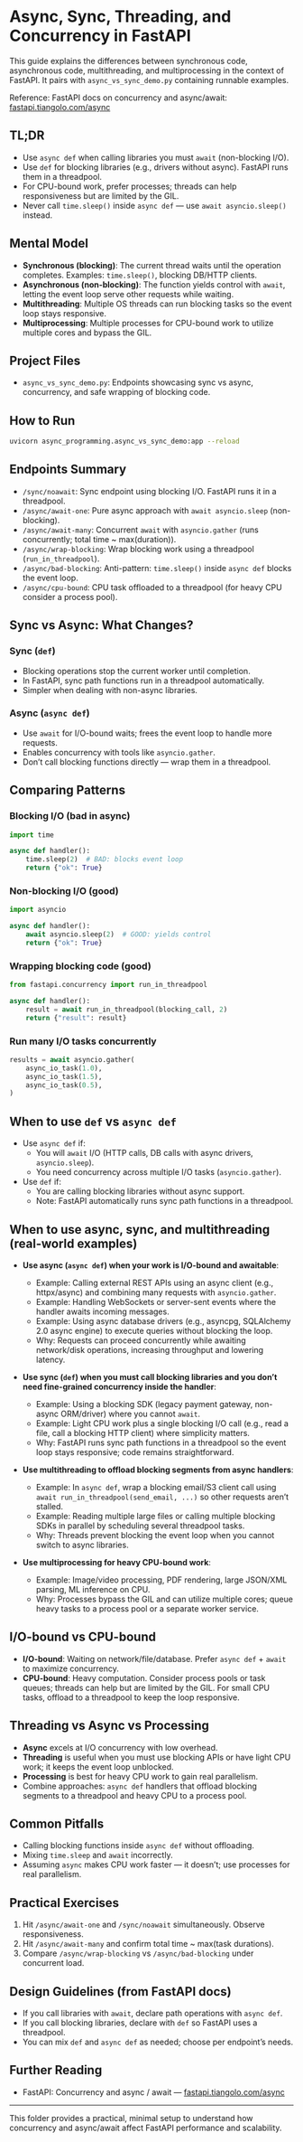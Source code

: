 # Async, Sync, Threading, and Concurrency in FastAPI

This guide explains the differences between synchronous code, asynchronous code, multithreading, and multiprocessing in the context of FastAPI. It pairs with `async_vs_sync_demo.py` containing runnable examples.

Reference: FastAPI docs on concurrency and async/await: [fastapi.tiangolo.com/async](https://fastapi.tiangolo.com/async/)

## TL;DR
- Use `async def` when calling libraries you must `await` (non-blocking I/O).
- Use `def` for blocking libraries (e.g., drivers without async). FastAPI runs them in a threadpool.
- For CPU-bound work, prefer processes; threads can help responsiveness but are limited by the GIL.
- Never call `time.sleep()` inside `async def` — use `await asyncio.sleep()` instead.

## Mental Model
- **Synchronous (blocking)**: The current thread waits until the operation completes. Examples: `time.sleep()`, blocking DB/HTTP clients.
- **Asynchronous (non-blocking)**: The function yields control with `await`, letting the event loop serve other requests while waiting.
- **Multithreading**: Multiple OS threads can run blocking tasks so the event loop stays responsive.
- **Multiprocessing**: Multiple processes for CPU-bound work to utilize multiple cores and bypass the GIL.

## Project Files
- `async_vs_sync_demo.py`: Endpoints showcasing sync vs async, concurrency, and safe wrapping of blocking code.

## How to Run
```bash
uvicorn async_programming.async_vs_sync_demo:app --reload
```

## Endpoints Summary
- `/sync/noawait`: Sync endpoint using blocking I/O. FastAPI runs it in a threadpool.
- `/async/await-one`: Pure async approach with `await asyncio.sleep` (non-blocking).
- `/async/await-many`: Concurrent `await` with `asyncio.gather` (runs concurrently; total time ~ max(duration)).
- `/async/wrap-blocking`: Wrap blocking work using a threadpool (`run_in_threadpool`).
- `/async/bad-blocking`: Anti-pattern: `time.sleep()` inside `async def` blocks the event loop.
- `/async/cpu-bound`: CPU task offloaded to a threadpool (for heavy CPU consider a process pool).

## Sync vs Async: What Changes?
### Sync (`def`)
- Blocking operations stop the current worker until completion.
- In FastAPI, sync path functions run in a threadpool automatically.
- Simpler when dealing with non-async libraries.

### Async (`async def`)
- Use `await` for I/O-bound waits; frees the event loop to handle more requests.
- Enables concurrency with tools like `asyncio.gather`.
- Don’t call blocking functions directly — wrap them in a threadpool.

## Comparing Patterns
### Blocking I/O (bad in async)
```python
import time

async def handler():
    time.sleep(2)  # BAD: blocks event loop
    return {"ok": True}
```

### Non-blocking I/O (good)
```python
import asyncio

async def handler():
    await asyncio.sleep(2)  # GOOD: yields control
    return {"ok": True}
```

### Wrapping blocking code (good)
```python
from fastapi.concurrency import run_in_threadpool

async def handler():
    result = await run_in_threadpool(blocking_call, 2)
    return {"result": result}
```

### Run many I/O tasks concurrently
```python
results = await asyncio.gather(
    async_io_task(1.0),
    async_io_task(1.5),
    async_io_task(0.5),
)
```

## When to use `def` vs `async def`
- Use `async def` if:
  - You will `await` I/O (HTTP calls, DB calls with async drivers, `asyncio.sleep`).
  - You need concurrency across multiple I/O tasks (`asyncio.gather`).
- Use `def` if:
  - You are calling blocking libraries without async support.
  - Note: FastAPI automatically runs sync path functions in a threadpool.

## When to use async, sync, and multithreading (real-world examples)

- **Use async (`async def`) when your work is I/O-bound and awaitable**:
  - Example: Calling external REST APIs using an async client (e.g., httpx/async) and combining many requests with `asyncio.gather`.
  - Example: Handling WebSockets or server-sent events where the handler awaits incoming messages.
  - Example: Using async database drivers (e.g., asyncpg, SQLAlchemy 2.0 async engine) to execute queries without blocking the loop.
  - Why: Requests can proceed concurrently while awaiting network/disk operations, increasing throughput and lowering latency.

- **Use sync (`def`) when you must call blocking libraries and you don’t need fine-grained concurrency inside the handler**:
  - Example: Using a blocking SDK (legacy payment gateway, non-async ORM/driver) where you cannot `await`.
  - Example: Light CPU work plus a single blocking I/O call (e.g., read a file, call a blocking HTTP client) where simplicity matters.
  - Why: FastAPI runs sync path functions in a threadpool so the event loop stays responsive; code remains straightforward.

- **Use multithreading to offload blocking segments from async handlers**:
  - Example: In `async def`, wrap a blocking email/S3 client call using `await run_in_threadpool(send_email, ...)` so other requests aren’t stalled.
  - Example: Reading multiple large files or calling multiple blocking SDKs in parallel by scheduling several threadpool tasks.
  - Why: Threads prevent blocking the event loop when you cannot switch to async libraries.

- **Use multiprocessing for heavy CPU-bound work**:
  - Example: Image/video processing, PDF rendering, large JSON/XML parsing, ML inference on CPU.
  - Why: Processes bypass the GIL and can utilize multiple cores; queue heavy tasks to a process pool or a separate worker service.

## I/O-bound vs CPU-bound
- **I/O-bound**: Waiting on network/file/database. Prefer `async def` + `await` to maximize concurrency.
- **CPU-bound**: Heavy computation. Consider process pools or task queues; threads can help but are limited by the GIL. For small CPU tasks, offload to a threadpool to keep the loop responsive.

## Threading vs Async vs Processing
- **Async** excels at I/O concurrency with low overhead.
- **Threading** is useful when you must use blocking APIs or have light CPU work; it keeps the event loop unblocked.
- **Processing** is best for heavy CPU work to gain real parallelism.
- Combine approaches: `async def` handlers that offload blocking segments to a threadpool and heavy CPU to a process pool.

## Common Pitfalls
- Calling blocking functions inside `async def` without offloading.
- Mixing `time.sleep` and `await` incorrectly.
- Assuming `async` makes CPU work faster — it doesn’t; use processes for real parallelism.

## Practical Exercises
1. Hit `/async/await-one` and `/sync/noawait` simultaneously. Observe responsiveness.
2. Hit `/async/await-many` and confirm total time ~ max(task durations).
3. Compare `/async/wrap-blocking` vs `/async/bad-blocking` under concurrent load.

## Design Guidelines (from FastAPI docs)
- If you call libraries with `await`, declare path operations with `async def`.
- If you call blocking libraries, declare with `def` so FastAPI uses a threadpool.
- You can mix `def` and `async def` as needed; choose per endpoint’s needs.

## Further Reading
- FastAPI: Concurrency and async / await — [fastapi.tiangolo.com/async](https://fastapi.tiangolo.com/async/)

---

This folder provides a practical, minimal setup to understand how concurrency and async/await affect FastAPI performance and scalability.
